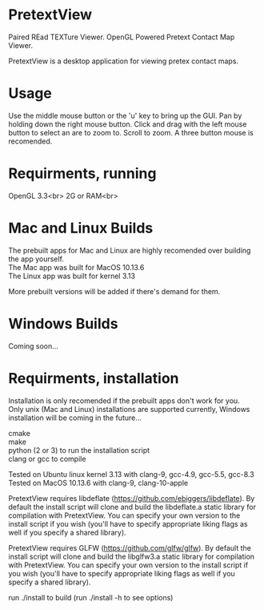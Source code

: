 # PretextView
Paired REad TEXTure Viewer. OpenGL Powered Pretext Contact Map Viewer.<br/>

PretextView is a desktop application for viewing pretex contact maps.<br/>

# Usage
Use the middle mouse button or the 'u' key to bring up the GUI. Pan by holding down the right mouse button. Click and drag with the left mouse button to select an are to zoom to. Scroll to zoom. A three button mouse is recomended.

# Requirments, running
OpenGL 3.3<br\>
2G or RAM<br\>

# Mac and Linux Builds
The prebuilt apps for Mac and Linux are highly recomended over building the app yourself.<br/>
The Mac app was built for MacOS 10.13.6<br/>
The Linux app was built for kernel 3.13<br/>

More prebuilt versions will be added if there's demand for them.

# Windows Builds
Coming soon...

# Requirments, installation
Installation is only recomended if the prebuilt apps don't work for you.<br/>
Only unix (Mac and Linux) installations are supported currently, Windows installation will be coming in the future...<br/>

cmake<br/>
make<br/>
python (2 or 3) to run the installation script<br/>
clang or gcc to compile<br/>

Tested on Ubuntu linux kernel 3.13 with clang-9, gcc-4.9, gcc-5.5, gcc-8.3<br/>
Tested on MacOS 10.13.6 with clang-9, clang-10-apple<br/>

PretextView requires libdeflate (https://github.com/ebiggers/libdeflate). By default the install script will clone and build the libdeflate.a static library for compilation with PretextView. You can specify your own version to the install script if you wish (you'll have to specify appropriate liking flags as well if you specify a shared library).<br/>

PretextView requires GLFW (https://github.com/glfw/glfw). By default the install script will clone and build the libglfw3.a static library for compilation with PretextView. You can specify your own version to the install script if you wish (you'll have to specify appropriate liking flags as well if you specify a shared library).<br/>

run ./install to build (run ./install -h to see options)
